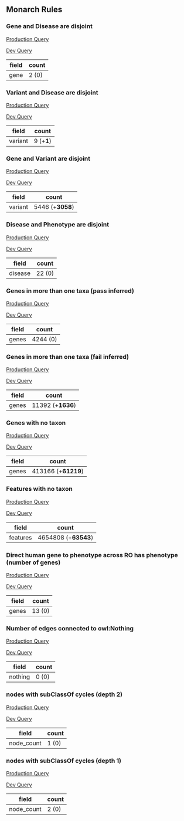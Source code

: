 ## Monarch Rules
### Gene and Disease are disjoint
[Production Query](https://scigraph-data.monarchinitiative.org/scigraph/cypher/execute.json?cypherQuery=MATCH+%28n%3Agene%29+WHERE+n%3Adisease+AND+n%3AcliqueLeader+RETURN+COUNT%28DISTINCT%28n%29%29+as+gene)

[Dev Query](https://scigraph-data-dev.monarchinitiative.org/scigraph/cypher/execute.json?cypherQuery=MATCH+%28n%3Agene%29+WHERE+n%3Adisease+AND+n%3AcliqueLeader+RETURN+COUNT%28DISTINCT%28n%29%29+as+gene)

| field | count |
|-|-|
| gene | 2 (0) |


### Variant and Disease are disjoint
[Production Query](https://scigraph-data.monarchinitiative.org/scigraph/cypher/execute.json?cypherQuery=MATCH+%28n%3Avariant%29+WHERE+n%3Adisease+AND+n%3AcliqueLeader+RETURN+COUNT%28DISTINCT%28n%29%29+as+variant)

[Dev Query](https://scigraph-data-dev.monarchinitiative.org/scigraph/cypher/execute.json?cypherQuery=MATCH+%28n%3Avariant%29+WHERE+n%3Adisease+AND+n%3AcliqueLeader+RETURN+COUNT%28DISTINCT%28n%29%29+as+variant)

| field | count |
|-|-|
| variant | 9 (+__1__) |


### Gene and Variant are disjoint
[Production Query](https://scigraph-data.monarchinitiative.org/scigraph/cypher/execute.json?cypherQuery=MATCH+%28n%3Avariant%29+WHERE+n%3Agene+AND+n%3AcliqueLeader+RETURN+COUNT%28DISTINCT%28n%29%29+as+variant)

[Dev Query](https://scigraph-data-dev.monarchinitiative.org/scigraph/cypher/execute.json?cypherQuery=MATCH+%28n%3Avariant%29+WHERE+n%3Agene+AND+n%3AcliqueLeader+RETURN+COUNT%28DISTINCT%28n%29%29+as+variant)

| field | count |
|-|-|
| variant | 5446 (+__3058__) |


### Disease and Phenotype are disjoint
[Production Query](https://scigraph-data.monarchinitiative.org/scigraph/cypher/execute.json?cypherQuery=MATCH+%28n%3Adisease%29+WHERE+n%3Aphenotype+AND+n%3AcliqueLeader+RETURN+COUNT%28DISTINCT%28n%29%29+as+disease)

[Dev Query](https://scigraph-data-dev.monarchinitiative.org/scigraph/cypher/execute.json?cypherQuery=MATCH+%28n%3Adisease%29+WHERE+n%3Aphenotype+AND+n%3AcliqueLeader+RETURN+COUNT%28DISTINCT%28n%29%29+as+disease)

| field | count |
|-|-|
| disease | 22 (0) |


### Genes in more than one taxa (pass inferred)
[Production Query](https://scigraph-data.monarchinitiative.org/scigraph/cypher/execute.json?cypherQuery=MATCH+%28taxon1%29%3C-%5B%3ARO%3A0002162%5D-%28n%3Agene%29-%5B%3ARO%3A0002162%5D-%3E%28taxon2%29%0AWHERE+%28n%3AcliqueLeader%29+AND+taxon1+%3C%3E+taxon2+AND+NOT+%28taxon1%29-%5B%3AsubClassOf%5D-%28taxon2%29%0ARETURN+DISTINCT%28COUNT%28n%29%29+as+genes%0A)

[Dev Query](https://scigraph-data-dev.monarchinitiative.org/scigraph/cypher/execute.json?cypherQuery=MATCH+%28taxon1%29%3C-%5B%3ARO%3A0002162%5D-%28n%3Agene%29-%5B%3ARO%3A0002162%5D-%3E%28taxon2%29%0AWHERE+%28n%3AcliqueLeader%29+AND+taxon1+%3C%3E+taxon2+AND+NOT+%28taxon1%29-%5B%3AsubClassOf%5D-%28taxon2%29%0ARETURN+DISTINCT%28COUNT%28n%29%29+as+genes%0A)

| field | count |
|-|-|
| genes | 4244 (0) |


### Genes in more than one taxa (fail inferred)
[Production Query](https://scigraph-data.monarchinitiative.org/scigraph/cypher/execute.json?cypherQuery=MATCH+%28taxon1%29%3C-%5B%3ARO%3A0002162%5D-%28n%3Agene%29-%5B%3ARO%3A0002162%5D-%3E%28taxon2%29%0AWHERE+%28n%3AcliqueLeader%29+AND+taxon1+%3C%3E+taxon2%0ARETURN+DISTINCT%28COUNT%28n%29%29+as+genes%0A)

[Dev Query](https://scigraph-data-dev.monarchinitiative.org/scigraph/cypher/execute.json?cypherQuery=MATCH+%28taxon1%29%3C-%5B%3ARO%3A0002162%5D-%28n%3Agene%29-%5B%3ARO%3A0002162%5D-%3E%28taxon2%29%0AWHERE+%28n%3AcliqueLeader%29+AND+taxon1+%3C%3E+taxon2%0ARETURN+DISTINCT%28COUNT%28n%29%29+as+genes%0A)

| field | count |
|-|-|
| genes | 11392 (+__1636__) |


### Genes with no taxon
[Production Query](https://scigraph-data.monarchinitiative.org/scigraph/cypher/execute.json?cypherQuery=MATCH+%28gene%3Agene%29%0AWHERE+NOT+%28gene%29-%5B%3ARO%3A0002162%5D-%3E%28%29+AND+%28gene%3AcliqueLeader%29%0ARETURN+COUNT%28DISTINCT%28gene%29%29+as+genes%0A)

[Dev Query](https://scigraph-data-dev.monarchinitiative.org/scigraph/cypher/execute.json?cypherQuery=MATCH+%28gene%3Agene%29%0AWHERE+NOT+%28gene%29-%5B%3ARO%3A0002162%5D-%3E%28%29+AND+%28gene%3AcliqueLeader%29%0ARETURN+COUNT%28DISTINCT%28gene%29%29+as+genes%0A)

| field | count |
|-|-|
| genes | 413166 (+__61219__) |


### Features with no taxon
[Production Query](https://scigraph-data.monarchinitiative.org/scigraph/cypher/execute.json?cypherQuery=MATCH+%28feature%3A%60sequence+feature%60%29%0AWHERE+NOT+%28feature%29-%5B%3ARO%3A0002162%5D-%3E%28%29+AND+%28feature%3AcliqueLeader%29%0ARETURN+COUNT%28DISTINCT%28feature%29%29+as+features%0A)

[Dev Query](https://scigraph-data-dev.monarchinitiative.org/scigraph/cypher/execute.json?cypherQuery=MATCH+%28feature%3A%60sequence+feature%60%29%0AWHERE+NOT+%28feature%29-%5B%3ARO%3A0002162%5D-%3E%28%29+AND+%28feature%3AcliqueLeader%29%0ARETURN+COUNT%28DISTINCT%28feature%29%29+as+features%0A)

| field | count |
|-|-|
| features | 4654808 (+__63543__) |


### Direct human gene to phenotype across RO has phenotype (number of genes)
[Production Query](https://scigraph-data.monarchinitiative.org/scigraph/cypher/execute.json?cypherQuery=MATCH+%28z%3ANode%7Biri%3A%27NCBITaxon%3A9606%27%7D%29%3C-%5B%3ARO%3A0002162%5D-%28n%3Agene%29-%5B%3ARO%3A0002200%5D-%3E%28x%3Aphenotype%29%0ARETURN+COUNT%28DISTINCT%28n.iri%29%29+as+genes%0A)

[Dev Query](https://scigraph-data-dev.monarchinitiative.org/scigraph/cypher/execute.json?cypherQuery=MATCH+%28z%3ANode%7Biri%3A%27NCBITaxon%3A9606%27%7D%29%3C-%5B%3ARO%3A0002162%5D-%28n%3Agene%29-%5B%3ARO%3A0002200%5D-%3E%28x%3Aphenotype%29%0ARETURN+COUNT%28DISTINCT%28n.iri%29%29+as+genes%0A)

| field | count |
|-|-|
| genes | 13 (0) |


### Number of edges connected to owl:Nothing
[Production Query](https://scigraph-ontology.monarchinitiative.org/scigraph/cypher/execute.json?cypherQuery=MATCH+%28nothing%3ANode%7Biri%3A%27http%3A%2F%2Fwww.w3.org%2F2002%2F07%2Fowl%23Nothing%27%7D%29-%5Brel%5D-%28n%29%0ARETURN+COUNT%28DISTINCT%28rel%29%29+as+nothing%0A)

[Dev Query](https://scigraph-ontology-dev.monarchinitiative.org/scigraph/cypher/execute.json?cypherQuery=MATCH+%28nothing%3ANode%7Biri%3A%27http%3A%2F%2Fwww.w3.org%2F2002%2F07%2Fowl%23Nothing%27%7D%29-%5Brel%5D-%28n%29%0ARETURN+COUNT%28DISTINCT%28rel%29%29+as+nothing%0A)

| field | count |
|-|-|
| nothing | 0 (0) |


### nodes with subClassOf cycles (depth 2)
[Production Query](https://scigraph-ontology.monarchinitiative.org/scigraph/cypher/execute.json?cypherQuery=MATCH+%28n%29-%5B%3AsubClassOf%2A2%5D-%3E%28n%29+RETURN+COUNT%28DISTINCT%28n%29%29+as+node_count)

[Dev Query](https://scigraph-ontology-dev.monarchinitiative.org/scigraph/cypher/execute.json?cypherQuery=MATCH+%28n%29-%5B%3AsubClassOf%2A2%5D-%3E%28n%29+RETURN+COUNT%28DISTINCT%28n%29%29+as+node_count)

| field | count |
|-|-|
| node_count | 1 (0) |


### nodes with subClassOf cycles (depth 1)
[Production Query](https://scigraph-ontology.monarchinitiative.org/scigraph/cypher/execute.json?cypherQuery=MATCH+%28n%29-%5B%3AsubClassOf%5D-%3E%28n%29+RETURN+COUNT%28DISTINCT%28n%29%29+as+node_count)

[Dev Query](https://scigraph-ontology-dev.monarchinitiative.org/scigraph/cypher/execute.json?cypherQuery=MATCH+%28n%29-%5B%3AsubClassOf%5D-%3E%28n%29+RETURN+COUNT%28DISTINCT%28n%29%29+as+node_count)

| field | count |
|-|-|
| node_count | 2 (0) |


